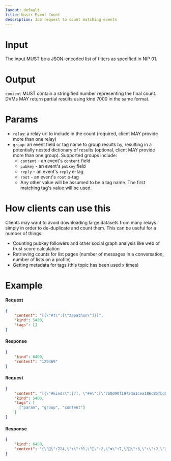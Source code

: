 ```yaml
---
layout: default
title: Nostr Event Count
description: Job request to count matching events
---
```


# Input

The input MUST be a JSON-encoded list of filters as specified in NIP 01.

# Output

`content` MUST contain a stringified number representing the final count. DVMs MAY return partial results using kind 7000 in the same format.

# Params

* `relay`: a relay url to include in the count (required, client MAY provide more than one relay)
* `group`: an event field or tag name to group results by, resulting in a potentially nested dictionary of results (optional, client MAY provide more than one group). Supported groups include:
  * `content` - an event's `content` field
  * `pubkey` - an event's `pubkey` field
  * `reply` - an event's `reply` e-tag
  * `root` - an event's `root` e-tag
  * Any other value will be assumed to be a tag name. The first matching tag's value will be used.

# How clients can use this

Clients may want to avoid downloading large datasets from many relays simply in order to de-duplicate and count them. This can be useful for a number of things:

- Counting pubkey followers and other social graph analysis like web of trust score calculation
- Retrieving counts for list pages (number of messages in a conversation, number of lists on a profile)
- Getting metadata for tags (this topic has been used x times)

# Example

#### Request

```json
{
    "content": "[{\"#t\":[\"zapathon\"]}]",
    "kind": 5400,
    "tags": []
}
```

#### Response

```json
{
    "kind": 6400,
    "content": "129469"
}
```

#### Request

```json
{
    "content": "[{\"#kinds\":[7], \"#e\":[\"7b0d90f1973da1cea186c85fbd09b3e4e455ce4d438b60a3d1f9aabc1681418f\"}]",
    "kind": 5400,
    "tags": [
      ["param", "group", "content"]
    ]
}
```

#### Response

```json
{
    "kind": 6400,
    "content": "{\"🤙\":224,\"+\":31,\"🧡\":2,\"❤️\":7,\"🤣\":3,\"⚡\":2,\"💜\":7,\":thinking face:\":1,\"🦶\":1,\"🍺\":1,\"🍆\":2,\"🤙🏼\":3,\"🔥\":2,\"🏇\":1,\"💚\":1}"
}
```
